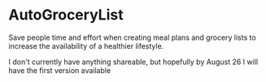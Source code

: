 <h1>AutoGroceryList</h1>
Save people time and effort when creating meal plans and grocery lists to increase the availability of a healthier lifestyle.

 I don't currently have anything shareable, but hopefully by August 26 I will have the first version available

